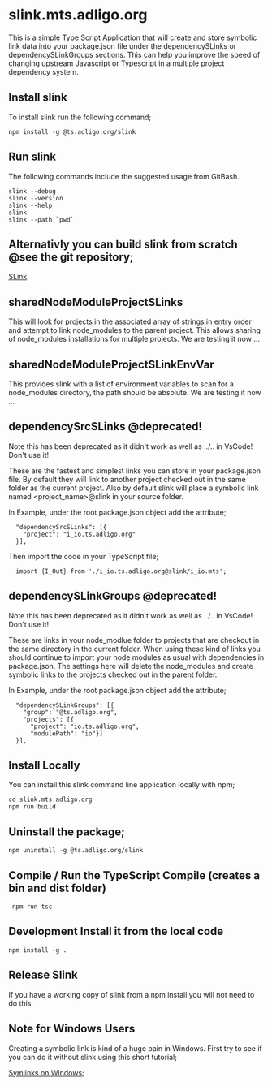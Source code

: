 # slink.mts.adligo.org
This is a simple Type Script Application that will create and store symbolic link data into your package.json file under the dependencySLinks or dependencySLinkGroups sections. This can help you improve the speed of changing upstream Javascript or Typescript in a multiple project dependency system.  

## Install slink
To install slink run the following command;

```
npm install -g @ts.adligo.org/slink
```

## Run slink
The following commands include the suggested usage from GitBash.

```
slink --debug
slink --version
slink --help
slink
slink --path `pwd`
```

## Alternativly you can build slink from scratch @see the git repository;

[SLink](https://github.com/adligo/slink.ts.adligo.org)

## sharedNodeModuleProjectSLinks

This will look for projects in the associated array of strings in entry order and attempt to link node_modules to the parent project.  This allows sharing of node_modules installations for multiple projects.  We are testing it now ...

## sharedNodeModuleProjectSLinkEnvVar

This provides slink with a list of environment variables to scan for a node_modules directory, the path should be absolute.   We are testing it now ...

## dependencySrcSLinks @deprecated!

Note this has been deprecated as it didn't work as well as ../.. in VsCode!  Don't use it!

These are the fastest and simplest links you can store in your package.json file.  By default they will link
to another project checked out in the same folder as the current project.  Also by default slink will place a symbolic link named &lt;project_name&gt;@slink in your source folder.

In Example, under the root package.json object add the attribute;

```
  "dependencySrcSLinks": [{
    "project": "i_io.ts.adligo.org"
  }],
```
Then import the code in your TypeScript file;

```
  import {I_Out} from './i_io.ts.adligo.org@slink/i_io.mts';
```

## dependencySLinkGroups @deprecated!

Note this has been deprecated as it didn't work as well as ../.. in VsCode!  Don't use it!

These are links in your node_modlue folder to projects that are checkout in the same directory in the current folder.  When using these kind of links you should continue to import your node modules as usual with dependencies in package.json.  The settings here will delete the node_modules and create symbolic links to the projects checked out in the parent folder.

In Example, under the root package.json object add the attribute;

```
  "dependencySLinkGroups": [{
    "group": "@ts.adligo.org",
    "projects": [{
      "project": "io.ts.adligo.org",
      "modulePath": "io"}]
  }],
```

## Install Locally
You can install this slink command line application locally with npm;

```
cd slink.mts.adligo.org
npm run build
```
## Uninstall the package;

```
npm uninstall -g @ts.adligo.org/slink
```

## Compile / Run the TypeScript Compile (creates a bin and dist folder)

```
 npm run tsc
```

## Development Install it from the local code

```
npm install -g .
```

## Release Slink

If you have a working copy of slink from a npm install you will not need to do this.  

## Note for Windows Users

Creating a symbolic link is kind of a huge pain in Windows.  First try to see if you can do it without slink using this short tutorial;

[Symlinks on Windows](SYMLINKS_WINDOWS.md);